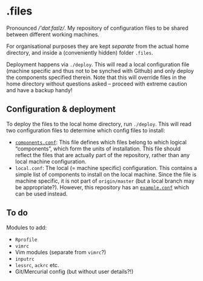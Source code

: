 # .files

Pronounced <em>/'dɒtːfaɪlz/</em>. My repository of configuration files to be
shared between different working machines.

For organisational purposes they are kept *separate* from the actual home
directory, and inside a (conveniently hidden) folder `.files`.

Deployment happens via `./deploy`. This will read a local configuration file
(machine specific and thus not to be synched with Github) and only deploy the
components specified therein. Note that this will override files in the home
directory without questions asked – proceed with extreme caution and have a
backup handy!

## Configuration & deployment

To deploy the files to the local home directory, run `./deploy`. This will read
two configuration files to determine which config files to install:

 * [`components.conf`](components.conf): This file defines which files belong to
   which logical “components”, which form the units of installation. This file
   should reflect the files that are actually part of the repository, rather
   than any local machine configuration.
 * `local.conf`: The local (= machine specific) configuration. This contains a
   simple list of components to install on the local machine. Since the file is
   machine specific, it is not part of `origin/master` (but a local branch may
   be appropriate?). However, this repository has an
   [`example.conf`](example.conf) which can be used instead.


## To do

Modules to add:

 * `Rprofile`
 * `vimrc`
 * Vim modules (separate from `vimrc`?)
 * `inputrc`
 * `lessrc`, `ackrc` etc.
 * Git/Mercurial config (but without user details?!)
